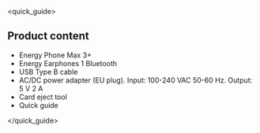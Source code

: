 <quick_guide>
## Product content

* Energy Phone Max 3+
* Energy Earphones 1 Bluetooth
* USB Type B cable
* AC/DC power adapter (EU plug). Input: 100-240 VAC 50-60 Hz. Output: 5 V 2 A
* Card eject tool
* Quick guide


</quick_guide>
